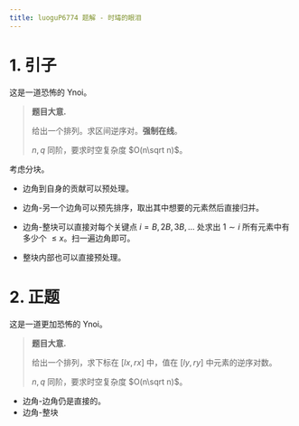 ```yaml
---
title: luoguP6774 题解 - 时瑇的眼泪
---
```


# 1. 引子

这是一道恐怖的 Ynoi。

> **题目大意.**
>
> 给出一个排列。求区间逆序对。**强制在线**。
>
> $n,q$ 同阶，要求时空复杂度 $O(n\sqrt n)$。

考虑分块。

- 边角到自身的贡献可以预处理。

- 边角-另一个边角可以预先排序，取出其中想要的元素然后直接归并。

- 边角-整块可以直接对每个关键点 $i=B, 2B, 3B,...$ 处求出 $1\sim i$ 所有元素中有多少个 $\le x$。扫一遍边角即可。
- 整块内部也可以直接预处理。

# 2. 正题

这是一道更加恐怖的 Ynoi。

> **题目大意.**
>
> 给出一个排列，求下标在 $[lx,rx]$ 中，值在 $[ly,ry]$ 中元素的逆序对数。
>
> $n,q$ 同阶，要求时空复杂度 $O(n\sqrt n)$。

- 边角-边角仍是直接的。
- 边角-整块